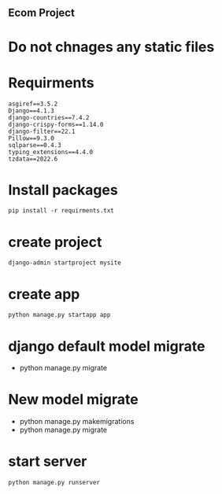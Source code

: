 ## Ecom Project

# Do not chnages any static files


# Requirments
    asgiref==3.5.2
    Django==4.1.3
    django-countries==7.4.2
    django-crispy-forms==1.14.0
    django-filter==22.1
    Pillow==9.3.0
    sqlparse==0.4.3
    typing_extensions==4.4.0
    tzdata==2022.6

# Install packages
    pip install -r requirments.txt

# create project
    django-admin startproject mysite

# create app
    python manage.py startapp app

# django default model migrate

- python manage.py migrate

# New model migrate

- python manage.py makemigrations
- python manage.py migrate

# start server
    python manage.py runserver

